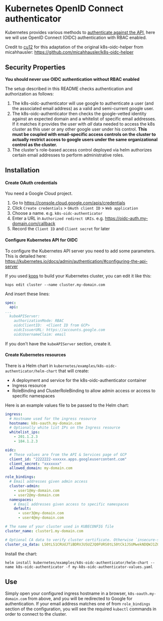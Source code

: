 # Kubernetes OpenID Connect authenticator

Kubernetes provides various methods to [authenticate against the API](https://kubernetes.io/docs/admin/authentication/), here we will use OpenID Connect (OIDC) authentication with RBAC enabled.

Credit to [cu12](https://github.com/cu12/k8s-oidc-helper) for this adaptation of the original k8s-oidc-helper from micahhausler: https://github.com/micahhausler/k8s-oidc-helper

## Security Properties

**You should never use OIDC authentication without RBAC enabled**

The setup described in this README checks authentication and authorization as follows:
  1. The k8s-oidc-authenticator will use google to authenticate a user (and the associated email address)
     as a valid and semi-current google user.
  2. The k8s-oidc-authenticator then checks the google-vetted identity against an expected domain and
     a whitelist of specific email addresses. If it matches it provides the user with *all* data
     needed to access the k8s cluster as this user or any other google user under his control.
     **This must be coupled with email-specific access controls on the cluster to actually restrict access 
     to google users under the same organizational control as the cluster.**
  3. The cluster's role-based access control deployed via helm authorizes certain email addresses
     to perform administrative roles.

## Installation

#### Create OAuth credentials

You need a Google Cloud project.

  1. Go to https://console.cloud.google.com/apis/credentials
  2. Click `Create credentials` > `OAuth client ID` > `Web application`
  3. Choose a name. e.g. `k8s-oidc-authenticator`
  4. Enter a URL in `Authorized redirect URIs`. e.g. https://oidc-auth.my-domain.com/callback
  5. Record the `Client ID` and `Client secret` for later

#### Configure Kubernetes API for OIDC

To configure the Kubernetes API server you need to add some parameters. This is detailed here: https://kubernetes.io/docs/admin/authentication/#configuring-the-api-server

If you used [kops](https://github.com/kubernetes/kops) to build your Kubernetes cluster, you can edit it like this:

```
kops edit cluster --name cluster.my-domain.com
```

And insert these lines:

```yaml
spec:
  api:
...
  kubeAPIServer:
    authorizationMode: RBAC
    oidcClientID:  <Client ID from GCP>
    oidcIssuerURL: https://accounts.google.com
    oidcUsernameClaim: email
```

If you don't have the `kubeAPIServer` section, create it.

#### Create Kubernetes resources

There is a Helm chart in `kubernetes/examples/k8s-oidc-authenticator/helm-chart` that will create:

  - A deployment and service for the k8s-oidc-authenticator container
  - Ingress resource
  - RoleBinding and ClusterRoleBinding to allow admin access or access to specific namespaces

Here is an example values file to be passed to the Helm chart:

```yaml
ingress:
  # Hostname used for the ingress resource
  hostname: k8s-oauth.my-domain.com
  # Optionally white list IPs on the Ingress resource
  whitelist_ips:
    - 201.1.2.3
    - 184.1.2.3

oidc:
  # These values are from the API & Services page of GCP
  client_id: "2222222-xxxxxx.apps.googleusercontent.com"
  client_secret: "xxxxxxx"
  allowed_domain: my-domain.com

role_bindings:
  # Email addresses given admin access
  cluster-admin:
    - user1@my-domain.com
    - user2@my-domain.com
  namespaces:
    # Email addresses given access to specific namespaces
    default:
      - user3@my-domain.com
      - user4@my-domain.com

# The name of your cluster used in KUBECONFIG file
cluster_name: cluster1.my-domain.com

# Optional CA data to verify cluster certificate. Otherwise `insecure-skip-tls-verify` option will be used
cluster_ca_data: LS0tLS1CRUdJTiBDRVJUSUZJQ0FURS0tLS0tCk1JSUMwekNDQWJ1Z0F3SUJBZ0lNRlFoOTdjTmdTNmpYMjBOa01BMEdDU3FHU0liM0RRRUJDd1VBTUJVeEV6QVIKYmxhaApibGFoCmJsYWgKTUlJQzB6Q0NBYnVnQXdJQkFnSU1GUWg5N2NOZ1M2algyME5rTUEwR0NTcUdTSWIzRFFFQkN3VUFNQlV4RXpBUgotLS0tLUVORCBDRVJUSUZJQ0FURS0tLS0tCg==
```

Install the chart:

```
helm install kubernetes/examples/k8s-oidc-authenticator/helm-chart --name k8s-oidc-authenticator -f my-k8s-oidc-authenticator-values.yaml
```

## Use

Simply open your configured ingress hostname in a browser, `k8s-oauth.my-domain.com` from above, and you will be redirected to Google for authentication. If your email address matches one of from `role_bindings` section of the configuration, you will see the required `kubectl` commands in order to connect to the cluster.
